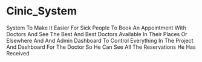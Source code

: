 # Cinic_System
System To Make It Easier For Sick People To Book An Appointment With Doctors And See The Best And Best Doctors Available In Their Places Or Elsewhere And And Admin Dashboard To Control Everything In The Project And Dashboard For The Doctor So He Can See All The Reservations He Has Received
